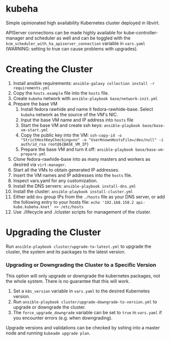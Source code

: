 # kubeha

Simple opinionated high availability Kubernetes cluster deployed in libvirt. 

APIServer connections can be made highly available for kube-controller-manager and scheduler as well and can be toggled with the `kcm_scheduler_with_ha_apiserver_connection` variable in `vars.yaml` (WARNING: setting to true can cause problems with upgrades).

# Creating the Cluster

1. Install ansible requirements: `ansible-galaxy collection install -r requirements.yml`
2. Copy the `hosts.example` file into the `hosts` file.
3. Create `kubeha` network with `ansible-playbook base/network-init.yml`
4. Prepare the base VM
    1. Install fedora rawhide and name it fedora-rawhide-base. Select `kubeha` network as the source of the VM's NIC. 
    2. Input the base VM name and IP address into `hosts` file
    3. Start the base VM and create ssh keys: `ansible-playbook base/base-vm-start.yml`
    4. Copy the public key into the VM: `ssh-copy-id -o "StrictHostKeyChecking=no" -o "UserKnownHostsFile=/dev/null" -i auth/id_rsa root@${BASE_VM_IP}`
    5. Prepare the base VM and turn it off: `ansible-playbook base/base-vm-prepare.yml`
5. Clone fedora-rawhide-base into as many masters and workers as desired via `virt-manager`.
6. Start all the VMs to obtain generated IP addresses.
7. Insert the VM names and IP addresses into the `hosts` file.
8. Inspect vars.yaml for any customization.
9. Install the DNS servers: `ansible-playbook install-dns.yml`
10. Install the cluster: `ansible-playbook install-cluster.yml`
11. Either add `dns` group IPs from the `./hosts` file as your DNS server, or add the following entry to your hosts file: `echo '192.168.150.2 api-kube.kubeha.knet' >> /etc/hosts` 
12. Use ./lifecycle and ./cluster scripts for management of the cluster.


# Upgrading the Cluster

Run `ansible-playbook cluster/upgrade-to-latest.yml` to upgrade the cluster, the system and its packages to the latest version.


### Upgrading or Downgrading the Cluster to a Specific Version

This option will only upgrade or downgrade the kubernetes packages, not the whole system.
There is no guarantee that this will work.

1. Set a `k8s_version` variable in `vars.yaml` to the desired Kubernetes version.
2. Run `ansible-playbook cluster/upgrade-downgrade-to-version.yml` to upgrade or downgrade the cluster.
3. The `force_upgrade_downgrade` variable can be set to `true` in `vars.yaml` if you encounter errors (e.g. when downgrading).

Upgrade versions and validations can be checked by sshing into a master node and running `kubeadm upgrade plan`.
